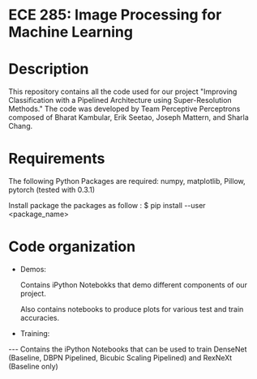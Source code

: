 # ECE 285: Image Processing for Machine Learning

Description
===========
This repository contains all the code used for our project "Improving Classification with a Pipelined Architecture using Super-Resolution Methods." The code was developed by Team Perceptive Perceptrons composed of Bharat Kambular, Erik Seetao, Joseph Mattern, and Sharla Chang.


Requirements
============
The following Python Packages are required: numpy, matplotlib, Pillow, pytorch (tested with 0.3.1)

Install package the packages as follow :
$ pip install --user <package_name>


Code organization
=================
* Demos:

   Contains iPython Notebokks that demo different components of our project.
   
   Also contains notebooks to produce plots for various test and train accuracies.

* Training:

--- Contains the iPython Notebooks that can be used to train DenseNet (Baseline, DBPN Pipelined, Bicubic Scaling Pipelined) and RexNeXt (Baseline only)

